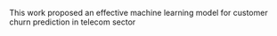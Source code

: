 This work proposed an effective machine learning model for customer churn prediction in telecom sector
